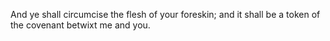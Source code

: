 And ye shall circumcise the flesh of your foreskin; and it shall be a token of the covenant betwixt me and you.
